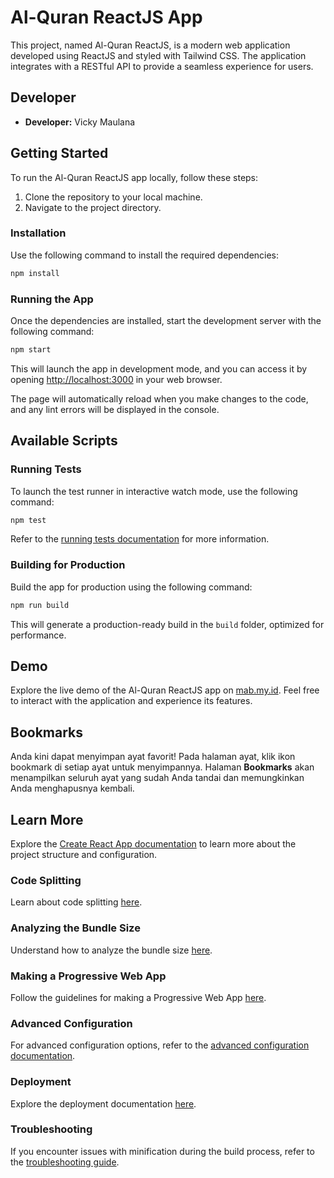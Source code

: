 # Al-Quran ReactJS App

This project, named Al-Quran ReactJS, is a modern web application developed using ReactJS and styled with Tailwind CSS. The application integrates with a RESTful API to provide a seamless experience for users.

## Developer
- **Developer:** Vicky Maulana

## Getting Started

To run the Al-Quran ReactJS app locally, follow these steps:

1. Clone the repository to your local machine.
2. Navigate to the project directory.

### Installation

Use the following command to install the required dependencies:

```bash
npm install
```

### Running the App

Once the dependencies are installed, start the development server with the following command:

```bash
npm start
```

This will launch the app in development mode, and you can access it by opening [http://localhost:3000](http://localhost:3000) in your web browser.

The page will automatically reload when you make changes to the code, and any lint errors will be displayed in the console.

## Available Scripts

### Running Tests

To launch the test runner in interactive watch mode, use the following command:

```bash
npm test
```

Refer to the [running tests documentation](https://facebook.github.io/create-react-app/docs/running-tests) for more information.

### Building for Production

Build the app for production using the following command:

```bash
npm run build
```

This will generate a production-ready build in the `build` folder, optimized for performance.

## Demo

Explore the live demo of the Al-Quran ReactJS app on [mab.my.id](https://mab.my.id). Feel free to interact with the application and experience its features.

## Bookmarks

Anda kini dapat menyimpan ayat favorit! Pada halaman ayat, klik ikon bookmark di setiap ayat untuk menyimpannya. Halaman **Bookmarks** akan menampilkan seluruh ayat yang sudah Anda tandai dan memungkinkan Anda menghapusnya kembali.

## Learn More

Explore the [Create React App documentation](https://facebook.github.io/create-react-app/docs/getting-started) to learn more about the project structure and configuration.

### Code Splitting

Learn about code splitting [here](https://facebook.github.io/create-react-app/docs/code-splitting).

### Analyzing the Bundle Size

Understand how to analyze the bundle size [here](https://facebook.github.io/create-react-app/docs/analyzing-the-bundle-size).

### Making a Progressive Web App

Follow the guidelines for making a Progressive Web App [here](https://facebook.github.io/create-react-app/docs/making-a-progressive-web-app).

### Advanced Configuration

For advanced configuration options, refer to the [advanced configuration documentation](https://facebook.github.io/create-react-app/docs/advanced-configuration).

### Deployment

Explore the deployment documentation [here](https://facebook.github.io/create-react-app/docs/deployment).

### Troubleshooting

If you encounter issues with minification during the build process, refer to the [troubleshooting guide](https://facebook.github.io/create-react-app/docs/troubleshooting#npm-run-build-fails-to-minify).